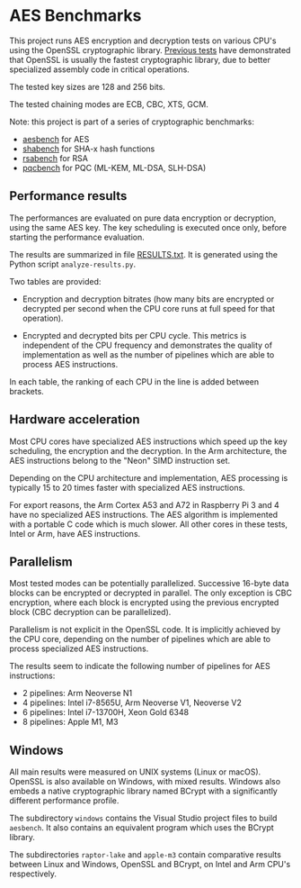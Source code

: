 # AES Benchmarks

This project runs AES encryption and decryption tests on various CPU's using the
OpenSSL cryptographic library. [Previous tests](https://github.com/lelegard/cryptobench)
have demonstrated that OpenSSL is usually the fastest cryptographic library, due
to better specialized assembly code in critical operations.

The tested key sizes are 128 and 256 bits.

The tested chaining modes are ECB, CBC, XTS, GCM.

Note: this project is part of a series of cryptographic benchmarks:
- [aesbench](https://github.com/lelegard/aesbench) for AES
- [shabench](https://github.com/lelegard/shabench) for SHA-x hash functions
- [rsabench](https://github.com/lelegard/rsabench) for RSA
- [pqcbench](https://github.com/lelegard/pqcbench) for PQC (ML-KEM, ML-DSA, SLH-DSA)

## Performance results

The performances are evaluated on pure data encryption or decryption, using the
same AES key. The key scheduling is executed once only, before starting the
performance evaluation.

The results are summarized in file [RESULTS.txt](RESULTS.txt).
It is generated using the Python script `analyze-results.py`.

Two tables are provided:

- Encryption and decryption bitrates (how many bits are encrypted or decrypted per
  second when the CPU core runs at full speed for that operation).

- Encrypted and decrypted bits per CPU cycle. This metrics is independent of the
  CPU frequency and demonstrates the quality of implementation as well as the
  number of pipelines which are able to process AES instructions.

In each table, the ranking of each CPU in the line is added between brackets.

## Hardware acceleration

Most CPU cores have specialized AES instructions which speed up the key scheduling,
the encryption and the decryption. In the Arm architecture, the AES instructions
belong to the "Neon" SIMD instruction set.

Depending on the CPU architecture and implementation, AES processing is typically
15 to 20 times faster with specialized AES instructions.

For export reasons, the Arm Cortex A53 and A72 in Raspberry Pi 3 and 4 have no
specialized AES instructions. The AES algorithm is implemented with a portable C code
which is much slower. All other cores in these tests, Intel or Arm, have AES instructions.

## Parallelism

Most tested modes can be potentially parallelized. Successive 16-byte data blocks can
be encrypted or decrypted in parallel. The only exception is CBC encryption, where
each block is encrypted using the previous encrypted block (CBC decryption can be
parallelized).

Parallelism is not explicit in the OpenSSL code. It is implicitly achieved by the CPU
core, depending on the number of pipelines which are able to process specialized AES
instructions.

The results seem to indicate the following number of pipelines for AES instructions:

- 2 pipelines: Arm Neoverse N1
- 4 pipelines: Intel i7-8565U, Arm Neoverse V1, Neoverse V2
- 6 pipelines: Intel i7-13700H, Xeon Gold 6348
- 8 pipelines: Apple M1, M3

## Windows

All main results were measured on UNIX systems (Linux or macOS). OpenSSL is also available
on Windows, with mixed results. Windows also embeds a native cryptographic library named
BCrypt with a significantly different performance profile.

The subdirectory `windows` contains the Visual Studio project files to build `aesbench`.
It also contains an equivalent program which uses the BCrypt library.

The subdirectories `raptor-lake` and `apple-m3` contain comparative results between
Linux and Windows, OpenSSL and BCrypt, on Intel and Arm CPU's respectively.
